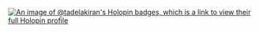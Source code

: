 [![An image of @tadelakiran's Holopin badges, which is a link to view their full Holopin profile](https://holopin.me/tadelakiran)](https://holopin.io/@tadelakiran)
